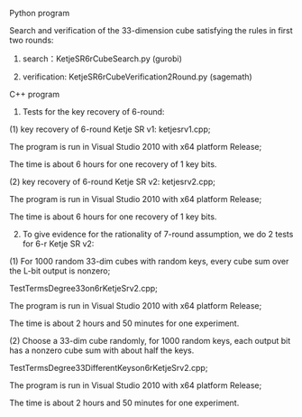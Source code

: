 Python program

Search and verification of the 33-dimension cube satisfying the rules in first two rounds:

1. search：KetjeSR6rCubeSearch.py (gurobi)

2. verification: KetjeSR6rCubeVerification2Round.py (sagemath)

C++ program

1. Tests for the key recovery of 6-round: 

(1) key recovery of 6-round Ketje SR v1: ketjesrv1.cpp;

The program is run in Visual Studio 2010 with x64 platform Release;

The time is about 6 hours for one recovery of 1 key bits.

(2) key recovery of 6-round Ketje SR v2: ketjesrv2.cpp;

The program is run in Visual Studio 2010 with x64 platform Release;

The time is about 6 hours for one recovery of 1 key bits.

2. To give evidence for the rationality of 7-round assumption, we do 2 tests for 6-r Ketje SR v2:

(1) For 1000 random 33-dim cubes with random keys, every cube sum over the L-bit output is nonzero;

TestTermsDegree33on6rKetjeSrv2.cpp;

The program is run in Visual Studio 2010 with x64 platform Release;

The time is about 2 hours and 50 minutes for one experiment.

(2) Choose a 33-dim cube randomly, for 1000 random keys, each output bit has a nonzero cube sum with about half the keys.

TestTermsDegree33DifferentKeyson6rKetjeSrv2.cpp;

The program is run in Visual Studio 2010 with x64 platform Release;

The time is about 2 hours and 50 minutes for one experiment.
